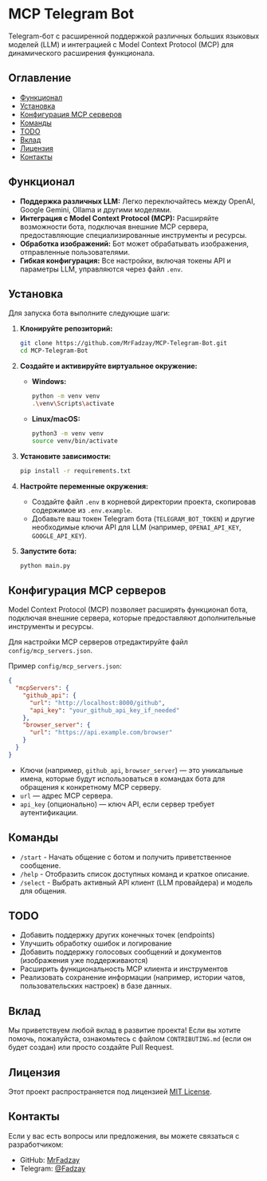 # MCP Telegram Bot

Telegram-бот с расширенной поддержкой различных больших языковых моделей (LLM) и интеграцией с Model Context Protocol (MCP) для динамического расширения функционала.

## Оглавление

-   [Функционал](#функционал)
-   [Установка](#установка)
-   [Конфигурация MCP серверов](#конфигурация-mcp-серверов)
-   [Команды](#команды)
-   [TODO](#todo)
-   [Вклад](#вклад)
-   [Лицензия](#лицензия)
-   [Контакты](#контакты)

## Функционал

*   **Поддержка различных LLM:** Легко переключайтесь между OpenAI, Google Gemini, Ollama и другими моделями.
*   **Интеграция с Model Context Protocol (MCP):** Расширяйте возможности бота, подключая внешние MCP сервера, предоставляющие специализированные инструменты и ресурсы.
*   **Обработка изображений:** Бот может обрабатывать изображения, отправленные пользователями.
*   **Гибкая конфигурация:** Все настройки, включая токены API и параметры LLM, управляются через файл `.env`.

## Установка

Для запуска бота выполните следующие шаги:

1.  **Клонируйте репозиторий:**
    ```bash
    git clone https://github.com/MrFadzay/MCP-Telegram-Bot.git
    cd MCP-Telegram-Bot
    ```

2.  **Создайте и активируйте виртуальное окружение:**

    *   **Windows:**
        ```bash
        python -m venv venv
        .\venv\Scripts\activate
        ```
    *   **Linux/macOS:**
        ```bash
        python3 -m venv venv
        source venv/bin/activate
        ```

3.  **Установите зависимости:**
    ```bash
    pip install -r requirements.txt
    ```

4.  **Настройте переменные окружения:**
    *   Создайте файл `.env` в корневой директории проекта, скопировав содержимое из `.env.example`.
    *   Добавьте ваш токен Telegram бота (`TELEGRAM_BOT_TOKEN`) и другие необходимые ключи API для LLM (например, `OPENAI_API_KEY`, `GOOGLE_API_KEY`).

5.  **Запустите бота:**
    ```bash
    python main.py
    ```

## Конфигурация MCP серверов

Model Context Protocol (MCP) позволяет расширять функционал бота, подключая внешние сервера, которые предоставляют дополнительные инструменты и ресурсы.

Для настройки MCP серверов отредактируйте файл `config/mcp_servers.json`.

Пример `config/mcp_servers.json`:

```json
{
  "mcpServers": {
    "github_api": {
      "url": "http://localhost:8000/github",
      "api_key": "your_github_api_key_if_needed"
    },
    "browser_server": {
      "url": "https://api.example.com/browser"
    }
  }
}
```

*   Ключи (например, `github_api`, `browser_server`) — это уникальные имена, которые будут использоваться в командах бота для обращения к конкретному MCP серверу.
*   `url` — адрес MCP сервера.
*   `api_key` (опционально) — ключ API, если сервер требует аутентификации.

## Команды

*   `/start` - Начать общение с ботом и получить приветственное сообщение.
*   `/help` - Отобразить список доступных команд и краткое описание.
*   `/select` - Выбрать активный API клиент (LLM провайдера) и модель для общения.

## TODO

*   Добавить поддержку других конечных точек (endpoints)
*   Улучшить обработку ошибок и логирование
*   Добавить поддержку голосовых сообщений и документов (изображения уже поддерживаются)
*   Расширить функциональность MCP клиента и инструментов
*   Реализовать сохранение информации (например, истории чатов, пользовательских настроек) в базе данных.

## Вклад

Мы приветствуем любой вклад в развитие проекта! Если вы хотите помочь, пожалуйста, ознакомьтесь с файлом `CONTRIBUTING.md` (если он будет создан) или просто создайте Pull Request.

## Лицензия

Этот проект распространяется под лицензией [MIT License](LICENSE).

## Контакты

Если у вас есть вопросы или предложения, вы можете связаться с разработчиком:

*   GitHub: [MrFadzay](https://github.com/MrFadzay)
*   Telegram: [@Fadzay](https://t.me/Fadzay)
